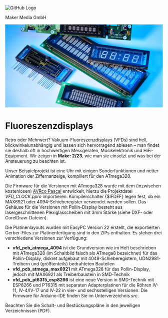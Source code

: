 
![GitHub Logo](http://www.heise.de/make/icons/make_logo.png)

Maker Media GmbH

![Aufmacher](https://github.com/MakeMagazinDE/Fluoreszenzdisplays/blob/main/aufm_gh.JPG)

# Fluoreszenzdisplays

Retro oder Mehrwert? Vakuum-Fluoreszenzdisplays (VFDs) sind hell, blickwinkelunabhängig und lassen sich hervorragend ablesen – man findet sie deshalb oft in hochwertigen Messgeräten, Musikelektronik und HiFi-Equipment. Wir zeigen in **Make: 2/23**, wie man sie einsetzt und was bei der Ansteuerung zu beachten ist.

Unser Beispielprojekt ist eine Uhr mit einigen Sonderfunktionen und netter Animation der Ziffernanzeige, kompiliert für den ATmega328.

Die Firmware für die Versionen mit ATmega328 wurde mit dem (inzwischen kostenlosen) [AVRco Pascal](https://www.e-lab.de/downloads/AVRco/rev4/index.html) entwickelt, hierzu die Projektdatei *VFD_CLOCK.ppro* importieren. Kompilerschalter {$IFDEF} legen fest, ob ein MAX6921 oder 4094-Schieberegister verwendet werden sollen. Das Gehäuse für die Versionen mit Pollin-Display besteht aus lasergeschnittenen Plexiglasscheiben mit 3mm Stärke (siehe DXF- oder CorelDraw-Dateien).

Die Platinenlayouts wurden mit EasyPC Version 22 erstellt, die exportierten Gerber-Files zur Platinenfertigung sind in den ZIPs enthalten. Es stehen drei verschiedene Versionen zur Verfügung:

* **vfd_pcb_atmega_4094** ist die Grundversion wie im Heft beschrieben mit ATmega328 (im Schaltbild falsch als ATmega8 bezeichnet) für das Pollin-Display, diskret aufgebaut mit 4049-Schieberegistern, UDN2981-Treibern und (größtenteils) bedrahteten Bauteilen
* **vfd_pcb_atmega_max6921** mit ATmega328 für das Pollin-Display, jedoch mit MAX6921 als Treiberbaustein in SMD-Technik
* **vfd_pcb_pt6315_esp8266** ist eine neue Version in SMD-Technik mit ESP8266 und PT6315 mit separaten Adapterplatinen für die Röhren IV-11, IV-4/IV-17 und IV-22 in vier- und sechsstelligen Versionen. Die Firmware für Arduino-IDE finden Sie im Unterverzeichnis *src*.

Beachten Sie die Schalt- und Bestückungspläne in den jeweiligen Verzeichnissen (PDF).
